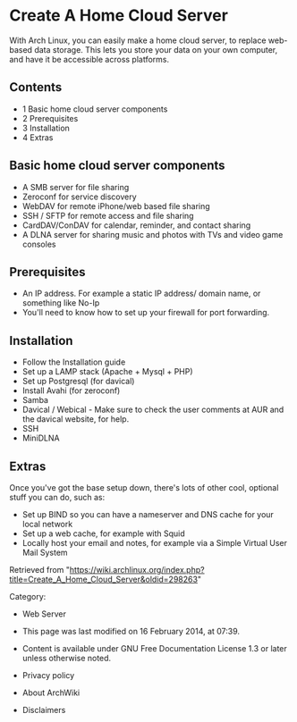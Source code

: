 Create A Home Cloud Server
==========================

With Arch Linux, you can easily make a home cloud server, to replace
web-based data storage. This lets you store your data on your own
computer, and have it be accessible across platforms.

Contents
--------

-   1 Basic home cloud server components
-   2 Prerequisites
-   3 Installation
-   4 Extras

Basic home cloud server components
----------------------------------

-   A SMB server for file sharing
-   Zeroconf for service discovery
-   WebDAV for remote iPhone/web based file sharing
-   SSH / SFTP for remote access and file sharing
-   CardDAV/ConDAV for calendar, reminder, and contact sharing
-   A DLNA server for sharing music and photos with TVs and video game
    consoles

Prerequisites
-------------

-   An IP address. For example a static IP address/ domain name, or
    something like No-Ip
-   You'll need to know how to set up your firewall for port forwarding.

Installation
------------

-   Follow the Installation guide
-   Set up a LAMP stack (Apache + Mysql + PHP)
-   Set up Postgresql (for davical)
-   Install Avahi (for zeroconf)
-   Samba
-   Davical / Webical - Make sure to check the user comments at AUR and
    the davical website, for help.
-   SSH
-   MiniDLNA

Extras
------

Once you've got the base setup down, there's lots of other cool,
optional stuff you can do, such as:

-   Set up BIND so you can have a nameserver and DNS cache for your
    local network
-   Set up a web cache, for example with Squid
-   Locally host your email and notes, for example via a Simple Virtual
    User Mail System

Retrieved from
"https://wiki.archlinux.org/index.php?title=Create_A_Home_Cloud_Server&oldid=298263"

Category:

-   Web Server

-   This page was last modified on 16 February 2014, at 07:39.
-   Content is available under GNU Free Documentation License 1.3 or
    later unless otherwise noted.
-   Privacy policy
-   About ArchWiki
-   Disclaimers
